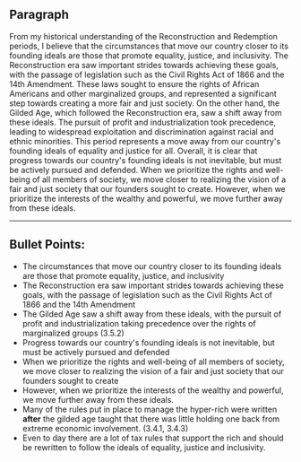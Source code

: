 ## Paragraph
From my historical understanding of the Reconstruction and Redemption periods, I believe that the circumstances that move our country closer to its founding ideals are those that promote equality, justice, and inclusivity. The Reconstruction era saw important strides towards achieving these goals, with the passage of legislation such as the Civil Rights Act of 1866 and the 14th Amendment. These laws sought to ensure the rights of African Americans and other marginalized groups, and represented a significant step towards creating a more fair and just society. On the other hand, the Gilded Age, which followed the Reconstruction era, saw a shift away from these ideals. The pursuit of profit and industrialization took precedence, leading to widespread exploitation and discrimination against racial and ethnic minorities. This period represents a move away from our country's founding ideals of equality and justice for all. Overall, it is clear that progress towards our country's founding ideals is not inevitable, but must be actively pursued and defended. When we prioritize the rights and well-being of all members of society, we move closer to realizing the vision of a fair and just society that our founders sought to create. However, when we prioritize the interests of the wealthy and powerful, we move further away from these ideals.

---

## Bullet Points:
-   The circumstances that move our country closer to its founding ideals are those that promote equality, justice, and inclusivity
-   The Reconstruction era saw important strides towards achieving these goals, with the passage of legislation such as the Civil Rights Act of 1866 and the 14th Amendment
-   The Gilded Age saw a shift away from these ideals, with the pursuit of profit and industrialization taking precedence over the rights of marginalized groups (3.5.2)
-   Progress towards our country's founding ideals is not inevitable, but must be actively pursued and defended
-   When we prioritize the rights and well-being of all members of society, we move closer to realizing the vision of a fair and just society that our founders sought to create
-   However, when we prioritize the interests of the wealthy and powerful, we move further away from these ideals.
-   Many of the rules put in place to manage the hyper-rich were written __after__ the gilded age taught that there was little holding one back from extreme economic involvement. (3.4.1, 3.4.3)
-   Even to day there are a lot of tax rules that support the rich and should be rewritten to follow the ideals of equality, justice and inclusivity.